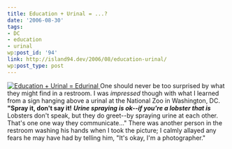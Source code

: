 ```yaml
---
title: Education + Urinal = ...?
date: '2006-08-30'
tags:
- DC
- education
- urinal
wp:post_id: '94'
link: http://island94.dev/2006/08/education-urinal/
wp:post_type: post
---
```



[ ![Education + Urinal = Edurinal](http://static.flickr.com/82/229812012_9f23b0a740_m.jpg) ](http://www.flickr.com/photos/bensheldon/229812012/ "Photo Sharing")
One should never be too surprised by what they might find in a restroom. I was _impressed_ though with what I learned from a sign hanging above a urinal at the National Zoo in Washington, DC. **"Spray it, don't say it!** **_Urine spraying is ok--if you're a lobster that is_** Lobsters don't speak, but they do greet--by spraying urine at each other. That's one one way they communicate..." There was another person in the restroom washing his hands when I took the picture; I calmly allayed any fears he may have had by telling him, "It's okay, I'm a photographer."